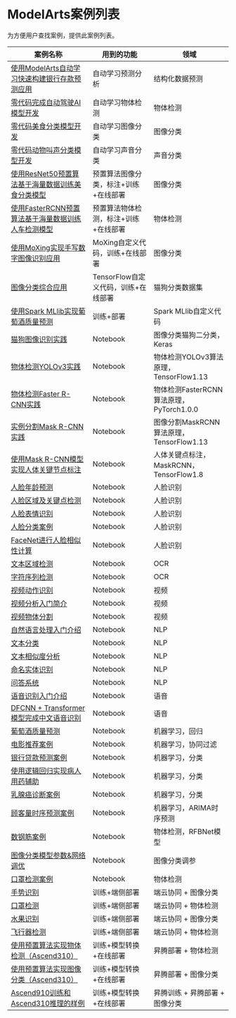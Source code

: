 # ModelArts案例列表

为方便用户查找案例，提供此案例列表。

| 案例名称                                                     | 用到的功能                           | 领域                                     |
| ------------------------------------------------------------ | ------------------------------------ | ---------------------------------------- |
| [使用ModelArts自动学习快速构建银行存款预测应用](./ExeML/ExeML_Bank_Deposit_Prediction) | 自动学习预测分析                     | 结构化数据预测                           |
| [零代码完成自动驾驶AI模型开发](./ExeML/ExeML_Car_And_Person_Detection) | 自动学习物体检测                     | 物体检测                                 |
| [零代码美食分类模型开发](./ExeML/ExeML_Foods_Recognition)    | 自动学习图像分类                     | 图像分类                                 |
| [零代码动物叫声分类模型开发](./ExeML/ExeML_Sound_Classification) | 自动学习声音分类                     | 声音分类                                 |
| [使用ResNet50预置算法基于海量数据训练美食分类模型](./train_inference/Foods_Recognition_Builtin_Algorithm) | 预置算法图像分类，标注+训练+在线部署 | 图像分类                                 |
| [使用FasterRCNN预置算法基于海量数据训练人车检测模型](./train_inference/Car_And_Person_Detection_Builtin_Algorithm) | 预置算法物体检测，标注+训练+在线部署 | 物体检测                                 |
| [使用MoXing实现手写数字图像识别应用](./train_inference/MNIST%20Dataset%20Recognition) | MoXing自定义代码，训练+在线部署      | 图像分类                                 |
| [图像分类综合应用](./train_inference/image_recognition)      | TensorFlow自定义代码，训练+在线部署  | 猫狗分类数据集                           |
| [使用Spark MLlib实现葡萄酒质量预测](./train_inference/Using_Spark_ML_to_Create_a_Wine_Quality_Prediction_Application) | 训练+部署                            | Spark MLlib自定义代码                    |
| [猫狗图像识别实践](./notebook/DL_image_recognition)          | Notebook                             | 图像分类猫狗二分类，Keras                |
| [物体检测YOLOv3实践](./notebook/DL_image_object_detection_yolo/object_detection_yolo.ipynb) | Notebook                             | 物体检测YOLOv3算法原理，TensorFlow1.13   |
| [物体检测Faster R-CNN实践](./notebook/DL_image_object_detection_faster/Faster-R-CNN.ipynb) | Notebook                             | 物体检测FasterRCNN算法原理，PyTorch1.0.0 |
| [实例分割Mask R-CNN实践](./notebook/DL_image_segmentation_mask/Mask%20R-CNN.ipynb) | Notebook                             | 图像分割MaskRCNN算法原理，TensorFlow1.13 |
| [使用Mask R-CNN模型实现人体关键节点标注](./notebook/DL_mask_rcnn_keypoints/mask-rcnn-keypoints.ipynb) | Notebook                             | 人体关键点标注，MaskRCNN，TensorFlow1.8  |
| [人脸年龄预测](./notebook/DL_face_age_prediction/face_age_prediction.ipynb) | Notebook                             | 人脸识别                                 |
| [人脸区域及关键点检测](./notebook/DL_face_detector/face_detection.ipynb) | Notebook                             | 人脸识别                                 |
| [人脸表情识别](./notebook/DL_face_facial_expression/face_expression.ipynb) | Notebook                             | 人脸识别                                 |
| [人脸分类案例](./notebook/DL_face_recognition/face_recognition.ipynb) | Notebook                             | 人脸识别                                 |
| [FaceNet进行人脸相似性计算](./notebook/DL_face_recognition_advanced/face_similarity.ipynb) | Notebook                             | 人脸识别                                 |
| [文本区域检测](./notebook/DL_ocr_ctpn_text_detection/CTPN.ipynb) | Notebook                             | OCR                                      |
| [字符序列检测](./notebook/DL_ocr_crnn_sequence_recognition/CRNN.ipynb) | Notebook                             | OCR                                      |
| [视频动作识别](./notebook/DL_video_action_recognition/action_recognition.ipynb) | Notebook                             | 视频                                     |
| [视频分析入门简介](./notebook/DL_video_analysis_introduction/video_analysis.ipynb) | Notebook                             | 视频                                     |
| [视频物体分割](./notebook/DL_video_object_segmentation/object_segmentation.ipynb) | Notebook                             | 视频                                     |
| [自然语言处理入门介绍](./notebook/DL_nlp_introduction/nlp_introduction.ipynb) | Notebook                             | NLP                                      |
| [文本分类](./notebook/DL_nlp_text_classification/text_classification.ipynb) | Notebook                             | NLP                                      |
| [文本相似度分析](./notebook/DL_nlp_text_similarity/text_similarity.ipynb) | Notebook                             | NLP                                      |
| [命名实体识别](./notebook/DL_nlp_bert_ner/nlp_ner.ipynb)     | Notebook                             | NLP                                      |
| [问答系统](./notebook/DL_nlp_qa/BERT模型搭建中文问答系统.ipynb) | Notebook                             | NLP                                      |
| [语音识别入门介绍](./notebook/DL_sound_introduction/语音和语音识别介绍.ipynb) | Notebook                             | 语音                                     |
| [DFCNN + Transformer 模型完成中文语音识别](./notebook/DL_speech_recognition/DFCNN和Transformer模型完成中文语音识别.ipynb) | Notebook                             | 语音                                     |
| [葡萄酒质量预测](./notebook/ML_wine_quality_regression/wine-quality-regression.ipynb) | Notebook                             | 机器学习，回归                           |
| [电影推荐案例](./notebook/ML_movie_recommendation/movie_recommendation.ipynb) | Notebook                             | 机器学习，协同过滤                       |
| [银行贷款预测案例](./notebook/ML_loan_prediction/loan_prediction.ipynb) | Notebook                             | 机器学习，分类                           |
| [使用逻辑回归实现病人用药辅助](./notebook/ML_diabetes_prediction/diabetes_prediciton_logistic_regression.ipynb) | Notebook                             | 机器学习，分类                           |
| [乳腺癌诊断案例](./notebook/ML_breast_cancer_prediction/knn-breast-cancer-prediction.ipynb) | Notebook                             | 机器学习，分类                           |
| [顾客量时序预测案例](./notebook/ML_ARIMA_timeserise_prediction/timeserise.ipynb) | Notebook                             | 机器学习，ARIMA时序预测                  |
| [数钢筋案例](./notebook/DL_rebar_count)                      | Notebook                             | 物体检测，RFBNet模型                     |
| [图像分类模型参数&网络调优](./notebook/DL_image_hyperparameter_tuning) | Notebook                             | 图像分类调参                             |
| [口罩检测案例](./contrib/1.口罩检测模型直播开发指导文档)     | Notebook                             | 物体检测                                 |
| [手势识别](./HiLens/Gesture_Recognition)                     | 训练+端侧部署                        | 端云协同 + 图像分类                      |
| [口罩检测](./HiLens/Mask_Detection)                          | 训练+端侧部署                        | 端云协同 + 物体检测                      |
| [水果识别](./HiLens/fruits-recognition)                      | 训练+端侧部署                        | 端云协同 + 图像分类                      |
| [飞行器检测](./HiLens/Plane_Detection)                       | 训练+端侧部署                        | 端云协同 + 物体检测                      |
| [使用预置算法实现物体检测（Ascend310）](https://support.huaweicloud.com/bestpractice-modelarts/modelarts_10_0027.html) | 训练+模型转换+在线部署               | 昇腾部署 + 物体检测                      |
| [使用预置算法实现图像分类（Ascend310）](https://support.huaweicloud.com/bestpractice-modelarts/modelarts_10_0024.html) | 训练+模型转换+在线部署               | 昇腾部署 + 图像分类                      |
| [Ascend910训练和Ascend310推理的样例](https://support.huaweicloud.com/bestpractice-modelarts/modelarts_10_0026.html) | 训练+模型转换+在线部署               | 昇腾训练 + 昇腾部署 + 图像分类           |











